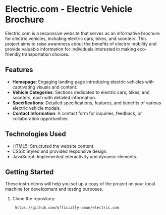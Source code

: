 # Electric.com - Electric Vehicle Brochure


Electric.com is a responsive website that serves as an informative brochure for electric vehicles, including electric cars, bikes, and scooters. This project aims to raise awareness about the benefits of electric mobility and provide valuable information for individuals interested in making eco-friendly transportation choices.

## Features

- **Homepage**: Engaging landing page introducing electric vehicles with captivating visuals and content.
- **Vehicle Categories**: Sections dedicated to electric cars, bikes, and scooters, each with detailed information.
- **Specifications**: Detailed specifications, features, and benefits of various electric vehicle models.
- **Contact Information**: A contact form for inquiries, feedback, or collaboration opportunities.

## Technologies Used

- HTML5: Structured the website content.
- CSS3: Styled and provided responsive design.
- JavaScript: Implemented interactivity and dynamic elements.

## Getting Started

These instructions will help you set up a copy of the project on your local machine for development and testing purposes.

1. Clone the repository:
   ```shell
    https://github.com/officially-aman/electric.com
